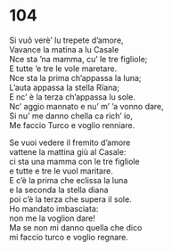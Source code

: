 # 104
  
Si vuô verè’ lu trepete d’amore,  
Vavance la matina a lu Casale  
Nce sta ’na mamma, cu’ le tre figliole;  
E tutte ’e tre le vole maretare.  
Nce sta la prima ch’appassa la luna;  
L’auta appassa la stella Rïana;  
E nc’ è la terza ch’appassa lu sole.  
Nc’ aggio mannato e nu’ m’ ’a vonno dare,  
Si nu’ me danno chella ca rich’ io,  
Me faccio Turco e voglio renniare.

Se vuoi vedere il fremito d’amore  
vattene la mattina giù al Casale:  
ci sta una mamma con le tre figliole  
e tutte e tre le vuol maritare.  
E c’è la prima che eclissa la luna  
e la seconda la stella diana  
poi c’è la terza che supera il sole.  
Ho mandato imbasciata:  
non me la voglion dare!  
Ma se non mi danno quella che dico  
mi faccio turco e voglio regnare.


